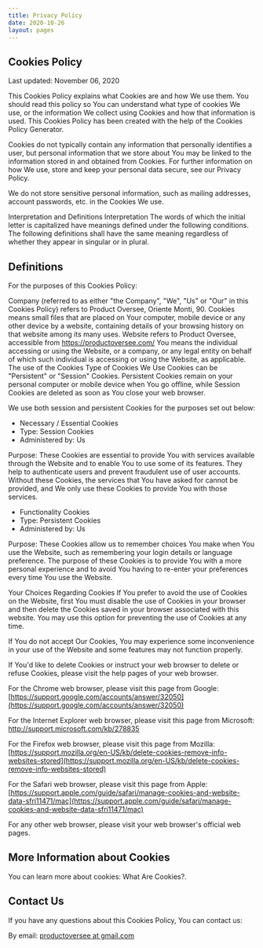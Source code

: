 ```yaml
---
title: Privacy Policy
date: 2020-10-26
layout: pages
---
```


## Cookies Policy

Last updated: November 06, 2020

This Cookies Policy explains what Cookies are and how We use them. You should read this policy so You can understand what type of cookies We use, or the information We collect using Cookies and how that information is used. This Cookies Policy has been created with the help of the Cookies Policy Generator.

Cookies do not typically contain any information that personally identifies a user, but personal information that we store about You may be linked to the information stored in and obtained from Cookies. For further information on how We use, store and keep your personal data secure, see our Privacy Policy.

We do not store sensitive personal information, such as mailing addresses, account passwords, etc. in the Cookies We use.

Interpretation and Definitions
Interpretation
The words of which the initial letter is capitalized have meanings defined under the following conditions. The following definitions shall have the same meaning regardless of whether they appear in singular or in plural.

## Definitions

For the purposes of this Cookies Policy:

Company (referred to as either "the Company", "We", "Us" or "Our" in this Cookies Policy) refers to Product Oversee, Oriente Monti, 90.
Cookies means small files that are placed on Your computer, mobile device or any other device by a website, containing details of your browsing history on that website among its many uses.
Website refers to Product Oversee, accessible from https://productoversee.com/
You means the individual accessing or using the Website, or a company, or any legal entity on behalf of which such individual is accessing or using the Website, as applicable.
The use of the Cookies
Type of Cookies We Use
Cookies can be "Persistent" or "Session" Cookies. Persistent Cookies remain on your personal computer or mobile device when You go offline, while Session Cookies are deleted as soon as You close your web browser.

We use both session and persistent Cookies for the purposes set out below:

- Necessary / Essential Cookies
- Type: Session Cookies
- Administered by: Us

Purpose: These Cookies are essential to provide You with services available through the Website and to enable You to use some of its features. They help to authenticate users and prevent fraudulent use of user accounts. Without these Cookies, the services that You have asked for cannot be provided, and We only use these Cookies to provide You with those services.

- Functionality Cookies
- Type: Persistent Cookies
- Administered by: Us

Purpose: These Cookies allow us to remember choices You make when You use the Website, such as remembering your login details or language preference. The purpose of these Cookies is to provide You with a more personal experience and to avoid You having to re-enter your preferences every time You use the Website.

Your Choices Regarding Cookies
If You prefer to avoid the use of Cookies on the Website, first You must disable the use of Cookies in your browser and then delete the Cookies saved in your browser associated with this website. You may use this option for preventing the use of Cookies at any time.

If You do not accept Our Cookies, You may experience some inconvenience in your use of the Website and some features may not function properly.

If You'd like to delete Cookies or instruct your web browser to delete or refuse Cookies, please visit the help pages of your web browser.

For the Chrome web browser, please visit this page from Google: [https://support.google.com/accounts/answer/32050](https://support.google.com/accounts/answer/32050)

For the Internet Explorer web browser, please visit this page from Microsoft: http://support.microsoft.com/kb/278835

For the Firefox web browser, please visit this page from Mozilla: [https://support.mozilla.org/en-US/kb/delete-cookies-remove-info-websites-stored](https://support.mozilla.org/en-US/kb/delete-cookies-remove-info-websites-stored)

For the Safari web browser, please visit this page from Apple: [https://support.apple.com/guide/safari/manage-cookies-and-website-data-sfri11471/mac](https://support.apple.com/guide/safari/manage-cookies-and-website-data-sfri11471/mac)

For any other web browser, please visit your web browser's official web pages.

## More Information about Cookies
You can learn more about cookies: What Are Cookies?.

## Contact Us
If you have any questions about this Cookies Policy, You can contact us:

By email: [productoversee at gmail.com](mailto:productoversee@gmail.com)